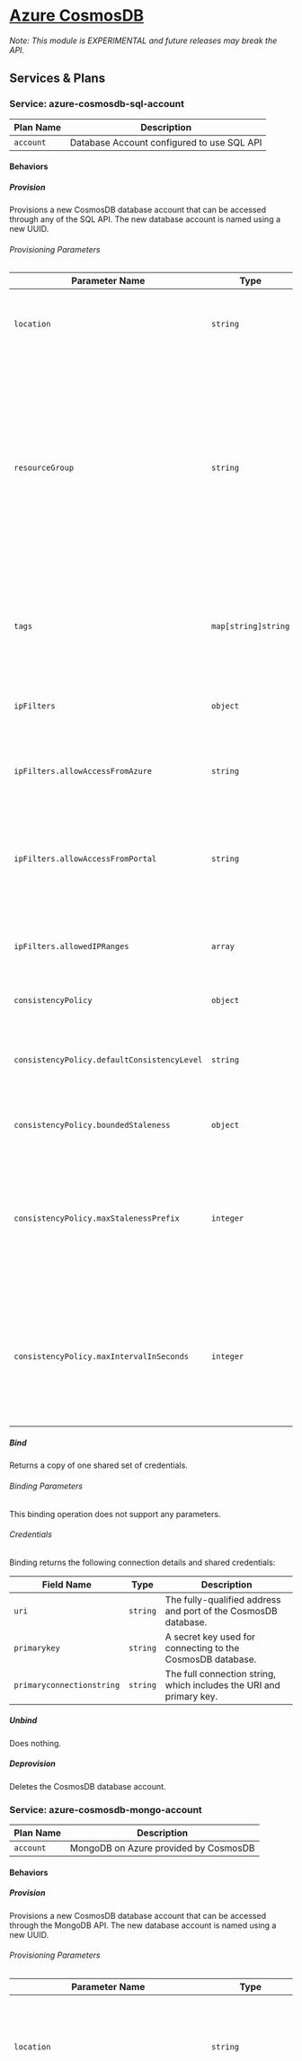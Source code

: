 # [Azure CosmosDB](https://azure.microsoft.com/en-us/services/cosmos-db/)

_Note: This module is EXPERIMENTAL and future releases may break the API._


## Services & Plans

### Service: azure-cosmosdb-sql-account

| Plan Name | Description |
|-----------|-------------|
| `account` | Database Account configured to use SQL API |

#### Behaviors

##### Provision

Provisions a new CosmosDB database account that can be accessed through any of the SQL API. The new database account is named using a new UUID.

###### Provisioning Parameters

| Parameter Name | Type | Description | Required | Default Value |
|----------------|------|-------------|----------|---------------|
| `location` | `string` | The Azure region in which to provision applicable resources. | Required _unless_ an administrator has configured the broker itself with a default location. | The broker's default location, if configured. |
| `resourceGroup` | `string` | The (new or existing) resource group with which to associate new resources. | N | If an administrator has configured the broker itself with a default resource group and nonde is specified, that default will be applied, otherwise, a new resource group will be created with a UUID as its name. |
| `tags` | `map[string]string` | Tags to be applied to new resources, specified as key/value pairs. | N | Tags (even if none are specified) are automatically supplemented with `heritage: open-service-broker-azure`. |
| `ipFilters` | `object` | IP Range Filter to be applied to new CosmosDB account | N | A default filter is created that allows only Azure service access |
| `ipFilters.allowAccessFromAzure` | `string` | Specifies if Azure Services should be able to access the CosmosDB account.Valid valued are `""` (unspecified), `enabled`, or `disabled`. | N | If left unspecified, defaults to enabled. |
| `ipFilters.allowAccessFromPortal` | `string` | Specifies if the Azure Portal should be able to access the CosmosDB account. If `allowAccessFromAzure` is set to enabled, this value is ignored. Valid valued are `""` (unspecified), `enabled`, or `disabled`. | N | If left unspecified, defaults to enabled. |
| `ipFilters.allowedIPRanges` | `array` | Values to include in IP Filter. Can be IP Address or CIDR range. | N | If not specified, no additional values will be included in filters. |
| `consistencyPolicy` | `object` | The consistency policy for the Cosmos DB account. | N | |
| `consistencyPolicy.defaultConsistencyLevel` | `string` | The default consistency level and configuration settings of the Cosmos DB account. - Eventual, Session, BoundedStaleness, Strong, ConsistentPrefix | Y | |
| `consistencyPolicy.boundedStaleness` | `object` | Specifies the settings when using BoundedStaleness consistency. | Y - When Using `BoundedStaleness` | |
| `consistencyPolicy.maxStalenessPrefix` | `integer` | When used with the Bounded Staleness consistency level, this value represents the number of stale requests tolerated. Accepted range for this value is 1 – 2,147,483,647. Required when defaultConsistencyPolicy is set to 'BoundedStaleness'. | Y | |
| `consistencyPolicy.maxIntervalInSeconds` | `integer` | When used with the Bounded Staleness consistency level, this value represents the time amount of staleness (in seconds) tolerated. Accepted range for this value is 5 - 86400. Required when defaultConsistencyPolicy is set to 'BoundedStaleness'. | Y | |

##### Bind

Returns a copy of one shared set of credentials.

###### Binding Parameters

This binding operation does not support any parameters.

###### Credentials

Binding returns the following connection details and shared credentials:

| Field Name | Type | Description |
|------------|------|-------------|
| `uri` | `string` | The fully-qualified address and port of the CosmosDB database. ||
| `primarykey` | `string` | A secret key used for connecting to the CosmosDB database. |
| `primaryconnectionstring` | `string` | The full connection string, which includes the URI and primary key. |

##### Unbind

Does nothing.
  
##### Deprovision

Deletes the CosmosDB database account.

### Service: azure-cosmosdb-mongo-account

| Plan Name | Description |
|-----------|-------------|
| `account` | MongoDB on Azure provided by CosmosDB |

#### Behaviors

##### Provision

Provisions a new CosmosDB database account that can be accessed through the MongoDB API. The new database account is named using a new UUID.

###### Provisioning Parameters

| Parameter Name | Type | Description | Required | Default Value |
|----------------|------|-------------|----------|---------------|
| `location` | `string` | The Azure region in which to provision applicable resources. | Required _unless_ an administrator has configured the broker itself with a default location. | The broker's default location, if configured. |
| `resourceGroup` | `string` | The (new or existing) resource group with which to associate new resources. | N | If an administrator has configured the broker itself with a default resource group and nonde is specified, that default will be applied, otherwise, a new resource group will be created with a UUID as its name. |
| `tags` | `map[string]string` | Tags to be applied to new resources, specified as key/value pairs. | N | Tags (even if none are specified) are automatically supplemented with `heritage: open-service-broker-azure`. |
| `ipFilters` | `object` | IP Range Filter to be applied to new CosmosDB account | N | A default filter is created that allows only Azure service access |
| `ipFilters.allowAccessFromAzure` | `string` | Specifies if Azure Services should be able to access the CosmosDB account.Valid valued are `""` (unspecified), `enabled`, or `disabled`. | N | If left unspecified, defaults to enabled. |
| `ipFilters.allowAccessFromPortal` | `string` | Specifies if the Azure Portal should be able to access the CosmosDB account. If `allowAccessFromAzure` is set to enabled, this value is ignored. Valid valued are `""` (unspecified), `enabled`, or `disabled`. | N | If left unspecified, defaults to enabled. |
| `ipFilters.allowedIPRanges` | `array` | Values to include in IP Filter. Can be IP Address or CIDR range. | N | If not specified, no additional values will be included in filters. |
| `consistencyPolicy` | `object` | The consistency policy for the Cosmos DB account. | N | |
| `consistencyPolicy.defaultConsistencyLevel` | `string` | The default consistency level and configuration settings of the Cosmos DB account. - Eventual, Session, BoundedStaleness, Strong, ConsistentPrefix | Y | |
| `consistencyPolicy.maxStalenessPrefix` | `integer` | When used with the Bounded Staleness consistency level, this value represents the number of stale requests tolerated. Accepted range for this value is 1 – 2,147,483,647. Required when defaultConsistencyPolicy is set to 'BoundedStaleness'. | N | |
| `consistencyPolicy.maxIntervalInSeconds` | `integer` | When used with the Bounded Staleness consistency level, this value represents the time amount of staleness (in seconds) tolerated. Accepted range for this value is 5 - 86400. Required when defaultConsistencyPolicy is set to 'BoundedStaleness'. | N | |

##### Bind

Returns a copy of one shared set of credentials.

###### Binding Parameters

This binding operation does not support any parameters.

###### Credentials

Binding returns the following connection details and shared credentials:

| Field Name | Type | Description |
|------------|------|-------------|
| `host` | `string` | The fully-qualified address of the CosmosDB database. |
| `port` | `int` | The port number to connect to on the CosmosDB database. |
| `username` | `string` | The name of the database user. |
| `password` | `string` | The password for the database user. |
| `connectionstring` | `string` | The full connection string, which includes the host, port, username, and password. |
| `uri` | `string` | URI encoded string that represents the connection information |

##### Unbind

Does nothing.

##### Deprovision

Deletes the CosmosDB database account.

### Service: azure-cosmosdb-graph-account

| Plan Name | Description |
|-----------|-------------|
| `account` | Database Account configured to use Graph (Gremlin) API |

#### Behaviors

##### Provision

Provisions a new CosmosDB database account that can be accessed through any of the Graph (Gremlin) API. The new database account is named using a new UUID.

###### Provisioning Parameters

| Parameter Name | Type | Description | Required | Default Value |
|----------------|------|-------------|----------|---------------|
| `location` | `string` | The Azure region in which to provision applicable resources. | Required _unless_ an administrator has configured the broker itself with a default location. | The broker's default location, if configured. |
| `resourceGroup` | `string` | The (new or existing) resource group with which to associate new resources. | N | If an administrator has configured the broker itself with a default resource group and nonde is specified, that default will be applied, otherwise, a new resource group will be created with a UUID as its name. |
| `tags` | `map[string]string` | Tags to be applied to new resources, specified as key/value pairs. | N | Tags (even if none are specified) are automatically supplemented with `heritage: open-service-broker-azure`. |
| `ipFilters` | `object` | IP Range Filter to be applied to new CosmosDB account | N | A default filter is created that allows only Azure service access |
| `ipFilters.allowAccessFromAzure` | `string` | Specifies if Azure Services should be able to access the CosmosDB account.Valid valued are `""` (unspecified), `enabled`, or `disabled`. | N | If left unspecified, defaults to enabled. |
| `ipFilters.allowAccessFromPortal` | `string` | Specifies if the Azure Portal should be able to access the CosmosDB account. If `allowAccessFromAzure` is set to enabled, this value is ignored. Valid valued are `""` (unspecified), `enabled`, or `disabled`. | N | If left unspecified, defaults to enabled. |
| `ipFilters.allowedIPRanges` | `array` | Values to include in IP Filter. Can be IP Address or CIDR range. | N | If not specified, no additional values will be included in filters. |
| `consistencyPolicy` | `object` | The consistency policy for the Cosmos DB account. | N | |
| `consistencyPolicy.defaultConsistencyLevel` | `string` | The default consistency level and configuration settings of the Cosmos DB account. - Eventual, Session, BoundedStaleness, Strong, ConsistentPrefix | Y | |
| `consistencyPolicy.boundedStaleness` | object | Settings for to determine staleness when used with `BoundedStaleness` consistency | Yes - If using `BoundedStaleness` consistency | | 
| `consistencyPolicy.boundedStaleness.maxStalenessPrefix` | `integer` | When used with the Bounded Staleness consistency level, this value represents the number of stale requests tolerated. Accepted range for this value is 1 – 2,147,483,647. Required when defaultConsistencyPolicy is set to 'BoundedStaleness'. | N | |
| `consistencyPolicy.boundedStaleness.maxIntervalInSeconds` | `integer` | When used with the Bounded Staleness consistency level, this value represents the time amount of staleness (in seconds) tolerated. Accepted range for this value is 5 - 86400. Required when defaultConsistencyPolicy is set to 'BoundedStaleness'. | N | |

##### Bind

Returns a copy of one shared set of credentials.

###### Binding Parameters

This binding operation does not support any parameters.

###### Credentials

Binding returns the following connection details and shared credentials:

| Field Name | Type | Description |
|------------|------|-------------|
| `uri` | `string` | The fully-qualified address and port of the CosmosDB database. ||
| `primarykey` | `string` | A secret key used for connecting to the CosmosDB database. |
| `primaryconnectionstring` | `string` | The full connection string, which includes the URI and primary key. |

##### Unbind

Does nothing.
  
##### Deprovision

Deletes the CosmosDB database account.

### Service: azure-cosmosdb-table-account

| Plan Name | Description |
|-----------|-------------|
| `account` | Database Account configured to use Table API |

#### Behaviors

##### Provision

Provisions a new CosmosDB database account that can be accessed through any of the Azure Table API. The new database account is named using a new UUID.

###### Provisioning Parameters

| Parameter Name | Type | Description | Required | Default Value |
|----------------|------|-------------|----------|---------------|
| `location` | `string` | The Azure region in which to provision applicable resources. | Required _unless_ an administrator has configured the broker itself with a default location. | The broker's default location, if configured. |
| `resourceGroup` | `string` | The (new or existing) resource group with which to associate new resources. | N | If an administrator has configured the broker itself with a default resource group and nonde is specified, that default will be applied, otherwise, a new resource group will be created with a UUID as its name. |
| `tags` | `map[string]string` | Tags to be applied to new resources, specified as key/value pairs. | N | Tags (even if none are specified) are automatically supplemented with `heritage: open-service-broker-azure`. |
| `ipFilters` | `object` | IP Range Filter to be applied to new CosmosDB account | N | A default filter is created that allows only Azure service access |
| `ipFilters.allowAccessFromAzure` | `string` | Specifies if Azure Services should be able to access the CosmosDB account.Valid valued are `""` (unspecified), `enabled`, or `disabled`. | N | If left unspecified, defaults to enabled. |
| `ipFilters.allowAccessFromPortal` | `string` | Specifies if the Azure Portal should be able to access the CosmosDB account. If `allowAccessFromAzure` is set to enabled, this value is ignored. Valid valued are `""` (unspecified), `enabled`, or `disabled`. | N | If left unspecified, defaults to enabled. |
| `ipFilters.allowedIPRanges` | `array` | Values to include in IP Filter. Can be IP Address or CIDR range. | N | If not specified, no additional values will be included in filters. |
| `consistencyPolicy` | `object` | The consistency policy for the Cosmos DB account. | N | |
| `consistencyPolicy.defaultConsistencyLevel` | `string` | The default consistency level and configuration settings of the Cosmos DB account. - Eventual, Session, BoundedStaleness, Strong, ConsistentPrefix | Y | |
| `consistencyPolicy.maxStalenessPrefix` | `integer` | When used with the Bounded Staleness consistency level, this value represents the number of stale requests tolerated. Accepted range for this value is 1 – 2,147,483,647. Required when defaultConsistencyPolicy is set to 'BoundedStaleness'. | N | |
| `consistencyPolicy.maxIntervalInSeconds` | `integer` | When used with the Bounded Staleness consistency level, this value represents the time amount of staleness (in seconds) tolerated. Accepted range for this value is 5 - 86400. Required when defaultConsistencyPolicy is set to 'BoundedStaleness'. | N | |

##### Bind

Returns a copy of one shared set of credentials.

###### Binding Parameters

This binding operation does not support any parameters.

###### Credentials

Binding returns the following connection details and shared credentials:

| Field Name | Type | Description |
|------------|------|-------------|
| `uri` | `string` | The fully-qualified address and port of the CosmosDB database. ||
| `primarykey` | `string` | A secret key used for connecting to the CosmosDB database. |
| `primaryconnectionstring` | `string` | The full connection string, which includes the URI and primary key. |

##### Unbind

Does nothing.
  
##### Deprovision

Deletes the CosmosDB database account.
